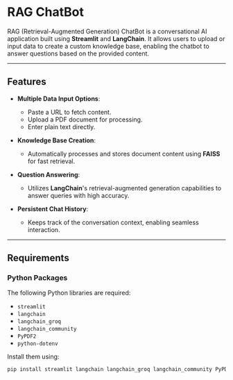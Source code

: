 # RAG ChatBot

RAG (Retrieval-Augmented Generation) ChatBot is a conversational AI application built using **Streamlit** and **LangChain**. It allows users to upload or input data to create a custom knowledge base, enabling the chatbot to answer questions based on the provided content.

---

## Features

- **Multiple Data Input Options**:
  - Paste a URL to fetch content.
  - Upload a PDF document for processing.
  - Enter plain text directly.

- **Knowledge Base Creation**:
  - Automatically processes and stores document content using **FAISS** for fast retrieval.

- **Question Answering**:
  - Utilizes **LangChain**'s retrieval-augmented generation capabilities to answer queries with high accuracy.

- **Persistent Chat History**:
  - Keeps track of the conversation context, enabling seamless interaction.

---

## Requirements

### Python Packages
The following Python libraries are required:
- `streamlit`
- `langchain`
- `langchain_groq`
- `langchain_community`
- `PyPDF2`
- `python-dotenv`

Install them using:
```bash
pip install streamlit langchain langchain_groq langchain_community PyPDF2 python-dotenv
